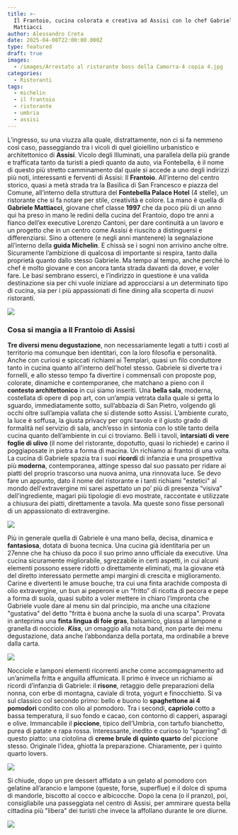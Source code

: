 ```yaml
---
title: >-
  Il Frantoio, cucina colorata e creativa ad Assisi con lo chef Gabriele
  Mattiacci
author: Alessandro Creta
date: 2025-04-08T22:00:00.000Z
type: featured
draft: true
images:
  - /images/Arrestato al ristorante boss della Camorra-4 copia 4.jpg
categories:
  - Ristoranti
tags:
  - michelin
  - il frantoio
  - ristorante
  - umbria
  - assisi
---
```


L’ingresso, su una viuzza alla quale, distrattamente, non ci si fa nemmeno così caso, passeggiando tra i vicoli di quel gioiellino urbanistico e architettonico di **Assisi**. Vicolo degli Illuminati, una parallela della più grande e trafficata tanto da turisti a piedi quanto da auto, via Fontebella, è il nome di questo più stretto camminamento dal quale si accede a uno degli indirizzi più noti, interessanti e ferventi di Assisi: Il **Frantoio**. All’interno del centro storico, quasi a metà strada tra la Basilica di San Francesco e piazza del Comune, all’interno della struttura del **Fontebella Palace Hotel** (4 stelle), un ristorante che si fa notare per stile, creatività e colore. La mano è quella di **Gabriele Mattiacci**, giovane chef classe **1997** che da poco più di un anno qui ha preso in mano le redini della cucina del Frantoio, dopo tre anni a fianco dell’ex executive Lorenzo Cantoni, per dare continuità a un lavoro e un progetto che in un centro come Assisi è riuscito a distinguersi e differenziarsi. Sino a ottenere (e negli anni mantenere) la segnalazione all’interno della **guida Michelin**. E chissà se i sogni non arrivino anche oltre. Sicuramente l’ambizione di qualcosa di importante si respira, tanto dalla proprietà quanto dallo stesso Gabriele. Ma tempo al tempo, anche perché lo chef è molto giovane e con ancora tanta strada davanti da dover, e voler fare. Le basi sembrano esserci, e l’indirizzo in questione è una valida destinazione sia per chi vuole iniziare ad approcciarsi a un determinato tipo di cucina, sia per i più appassionati di fine dining alla scoperta di nuovi ristoranti.

![](</images/il frantoio-sala-assisi.png>)

### Cosa si mangia a Il Frantoio di Assisi

**Tre diversi menu degustazione**, non necessariamente legati a tutti i costi al territorio ma comunque ben identitari, con la loro filosofia e personalità. Anche con curiosi e spiccati richiami ai Templari, quasi un filo conduttore tanto in cucina quanto all'interno dell'hotel stesso. Gabriele si diverte tra i fornelli, e allo stesso tempo fa divertire i commensali con proposte pop, colorate, dinamiche e contemporanee, che matchano a pieno con il **contesto architettonico** in cui siamo inseriti. Una **bella sala**, moderna, costellata di opere di pop art, con un’ampia vetrata dalla quale si getta lo sguardo, immediatamente sotto, sull’abbazia di San Pietro, volgendo gli occhi oltre sull’ampia vallata che si distende sotto Assisi. L’ambiente curato, la luce è soffusa, la giusta privacy per ogni tavolo e il giusto grado di formalità nel servizio di sala, anch’esso in sintonia con lo stile tanto della cucina quanto dell’ambiente in cui ci troviamo. Belli i tavoli, **intarsiati di vere foglie di ulivo** (il nome del ristorante, dopotutto, quasi lo richiede) e carino il poggiaposate in pietra a forma di macina. Un richiamo ai frantoi di una volta. La cucina di Gabriele spazia tra i suoi **ricordi** di infanzia e una prospettiva più **moderna**, contemporanea, attinge spesso dal suo passato per ridare ai piatti del proprio trascorso una nuova anima, una rinnovata luce. Se devo fare un appunto, dato il nome del ristorante e i tanti richiami "estetici" al mondo dell'extravergine mi sarei aspettato un po’ più di presenza “visiva” dell’ingrediente, magari più tipologie di evo mostrate, raccontate e utilizzate a chiusura dei piatti, direttamente a tavola. Ma queste sono fisse personali di un appassionato di extravergine.

![](/images/lingua-foie-gras-kiss-frantoio-assisi.jpg)

Più in generale quella di Gabriele è una mano bella, decisa, dinamica e **fantasiosa**, dotata di buona tecnica. Una cucina già identitaria per un 27enne che ha chiuso da poco il suo primo anno ufficiale da executive. Una cucina sicuramente migliorabile, sgrezzabile in certi aspetti, in cui alcuni elementi possono essere ridotti o direttamente eliminati, ma la giovane età del diretto interessato permette ampi margini di crescita e miglioramento. Carine e divertenti le amuse bouche, tra cui una finta arachide composta di olio extravergine, un bun ai peperoni e un “fritto” di ricotta di pecora e pepe a forma di suola, quasi subito a voler mettere in chiaro l’impronta che Gabriele vuole dare al menu sin dal principio, ma anche una citazione "gustativa" del detto "fritta è buona anche la suola di una scarpa". Provata in anteprima una **finta lingua di foie gras**, balsamico, glassa al lampone e granella di nocciole. ***Kiss***, un omaggio alla nota band, non parte dei menu degustazione, data anche l’abbondanza della portata, ma ordinabile a breve dalla carta.

![](/images/Spaghetto-4-pomodori-frantoio-assisi.jpg)

Nocciole e lamponi elementi ricorrenti anche come accompagnamento ad un’animella fritta e anguilla affumicata. Il primo è invece un richiamo ai ricordi d’infanzia di Gabriele: il **risone**, retaggio delle preparazioni della nonna, con erbe di montagna, caviale di trota, yogurt e finocchietto. Si va sul classico col secondo primo: bello e buono lo **spaghettone ai 4 pomodori** condito con olio al pomodoro. Tra i secondi, **capriolo** cotto a bassa temperatura, il suo fondo e cacao, con contorno di capperi, asparagi e olive. Immancabile il **piccione**, tipico dell’Umbria, con tartufo bianchetto, purea di patate e rapa rossa. Interessante, inedito e curioso lo “sparring” di questo piatto: una ciotolina di **creme brule di quinto quarto** del piccione stesso. Originale l’idea, ghiotta la preparazione. Chiaramente, per i quinto quarto lovers.

![](</images/Arrestato al ristorante boss della Camorra-4 copia 5.jpg>)

Si chiude, dopo un pre dessert affidato a un gelato al pomodoro con gelatine all’arancio e lampone (queste, forse, superflue) e il dolce di spuma di mandorle, biscotto al cocco e albicocche. Dopo la cena (o il pranzo), poi, consigliabile una passeggiata nel centro di Assisi, per ammirare questa bella cittadina più "libera" dei turisti che invece la affollano durante le ore diurne.

![](</images/Marco Aquilani  Fotografo Food and Beverage.png>)
